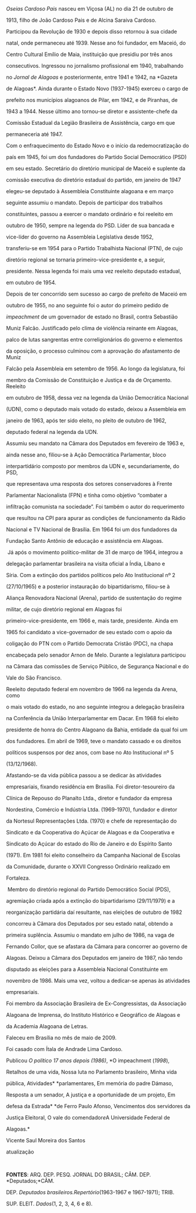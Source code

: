 

 



*Oseias Cardoso Pais* nasceu em Viçosa (AL) no dia 21 de outubro de

1913, filho de João Cardoso Pais e de Alcina Saraiva Cardoso.



Participou da Revolução de 1930 e depois disso retornou à sua cidade

natal, onde permaneceu até 1939. Nesse ano foi fundador, em Maceió, do

Centro Cultural Emílio de Maia, instituição que presidiu por três anos

consecutivos. Ingressou no jornalismo profissional em 1940, trabalhando

no *Jornal de Alagoas* e posteriormente, entre 1941 e 1942, na *Gazeta

de Alagoas*. Ainda durante o Estado Novo (1937-1945) exerceu o cargo de

prefeito nos municípios alagoanos de Pilar, em 1942, e de Piranhas, de

1943 a 1944. Nesse último ano tornou-se diretor e assistente-chefe da

Comissão Estadual da Legião Brasileira de Assistência, cargo em que

permaneceria até 1947.



Com o enfraquecimento do Estado Novo e o início da redemocratização do

país em 1945, foi um dos fundadores do Partido Social Democrático (PSD)

em seu estado. Secretário do diretório municipal de Maceió e suplente da

comissão executiva do diretório estadual do partido, em janeiro de 1947

elegeu-se deputado à Assembleia Constituinte alagoana e em março

seguinte assumiu o mandato. Depois de participar dos trabalhos

constituintes, passou a exercer o mandato ordinário e foi reeleito em

outubro de 1950, sempre na legenda do PSD. Líder de sua bancada e

vice-líder do governo na Assembleia Legislativa desde 1952,

transferiu-se em 1954 para o Partido Trabalhista Nacional (PTN), de cujo

diretório regional se tornaria primeiro-vice-presidente e, a seguir,

presidente. Nessa legenda foi mais uma vez reeleito deputado estadual,

em outubro de 1954.



Depois de ter concorrido sem sucesso ao cargo de prefeito de Maceió em

outubro de 1955, no ano seguinte foi o autor do primeiro pedido de

*impeachment* de um governador de estado no Brasil, contra Sebastião

Muniz Falcão. Justificado pelo clima de violência reinante em Alagoas,

palco de lutas sangrentas entre correligionários do governo e elementos

da oposição, o processo culminou com a aprovação do afastamento de Muniz

Falcão pela Assembleia em setembro de 1956. Ao longo da legislatura, foi

membro da Comissão de Constituição e Justiça e da de Orçamento. Reeleito

em outubro de 1958, dessa vez na legenda da União Democrática Nacional

(UDN), como o deputado mais votado do estado, deixou a Assembleia em

janeiro de 1963, após ter sido eleito, no pleito de outubro de 1962,

deputado federal na legenda da UDN.



Assumiu seu mandato na Câmara dos Deputados em fevereiro de 1963 e,

ainda nesse ano, filiou-se à Ação Democrática Parlamentar, bloco

interpartidário composto por membros da UDN e, secundariamente, do PSD,

que representava uma resposta dos setores conservadores à Frente

Parlamentar Nacionalista (FPN) e tinha como objetivo “combater a

infiltração comunista na sociedade”. Foi também o autor do requerimento

que resultou na CPI para apurar as condições de funcionamento da Rádio

Nacional e TV Nacional de Brasília. Em 1964 foi um dos fundadores da

Fundação Santo Antônio de educação e assistência em Alagoas.



 Já após o movimento político-militar de 31 de março de 1964, integrou a

delegação parlamentar brasileira na visita oficial a Índia, Líbano e

Síria. Com a extinção dos partidos políticos pelo Ato Institucional nº 2

(27/10/1965) e a posterior instauração do bipartidarismo, filiou-se à

Aliança Renovadora Nacional (Arena), partido de sustentação do regime

militar, de cujo diretório regional em Alagoas foi

primeiro-vice-presidente, em 1966 e, mais tarde, presidente. Ainda em

1965 foi candidato a vice-governador de seu estado com o apoio da

coligação do PTN com o Partido Democrata Cristão (PDC), na chapa

encabeçada pelo senador Arnon de Melo. Durante a legislatura participou

na Câmara das comissões de Serviço Público, de Segurança Nacional e do

Vale do São Francisco.



Reeleito deputado federal em novembro de 1966 na legenda da Arena, como

o mais votado do estado, no ano seguinte integrou a delegação brasileira

na Conferência da União Interparlamentar em Dacar. Em 1968 foi eleito

presidente de honra do Centro Alagoano da Bahia, entidade da qual foi um

dos fundadores. Em abril de 1969, teve o mandato cassado e os direitos

políticos suspensos por dez anos, com base no Ato Institucional nº 5

(13/12/1968).



Afastando-se da vida pública passou a se dedicar às atividades

empresariais, fixando residência em Brasília. Foi diretor-tesoureiro da

Clínica de Repouso do Planalto Ltda., diretor e fundador da empresa

Nordestina, Comércio e Indústria Ltda. (1969-1970), fundador e diretor

da Nortesul Representações Ltda. (1970) e chefe de representação do

Sindicato e da Cooperativa do Açúcar de Alagoas e da Cooperativa e

Sindicato do Açúcar do estado do Rio de Janeiro e do Espírito Santo

(1971). Em 1981 foi eleito conselheiro da Campanha Nacional de Escolas

da Comunidade, durante o XXVII Congresso Ordinário realizado em

Fortaleza.



 Membro do diretório regional do Partido Democrático Social (PDS),

agremiação criada após a extinção do bipartidarismo (29/11/1979) e a

reorganização partidária daí resultante, nas eleições de outubro de 1982

concorreu à Câmara dos Deputados por seu estado natal, obtendo a

primeira suplência. Assumiu o mandato em julho de 1986, na vaga de

Fernando Collor, que se afastara da Câmara para concorrer ao governo de

Alagoas. Deixou a Câmara dos Deputados em janeiro de 1987, não tendo

disputado as eleições para a Assembleia Nacional Constituinte em

novembro de 1986. Mais uma vez, voltou a dedicar-se apenas às atividades

empresariais.



Foi membro da Associação Brasileira de Ex-Congressistas, da Associação

Alagoana de Imprensa, do Instituto Histórico e Geográfico de Alagoas e

da Academia Alagoana de Letras.



Faleceu em Brasília no mês de maio de 2009.



Foi casado com Ítala de Andrade Lima Cardoso.



Publicou *O político 17 anos depois (*1986*)*, *O impeachment (*1998*),

Retalhos de uma vida, Nossa luta no Parlamento brasileiro, Minha vida

pública, Atividades* *parlamentares, Em memória do padre Dámaso,

Resposta a um senador, A justiça e a oportunidade de um projeto, Em

defesa da Estrada* *de Ferro Paulo Afonso, Vencimentos dos servidores da

Justiça Eleitoral, O vale do comendador*e*A Universidade Federal de

Alagoas.*



Vicente Saul Moreira dos Santos



atualização



 



**FONTES**: ARQ. DEP. PESQ. JORNAL DO BRASIL; CÂM. DEP. *Deputados;*CÂM.

DEP. *Deputados brasileiros.*Repertório**(1963-1967 e 1967-1971); TRIB.

SUP. ELEIT. *Dados*(1, 2, 3, 4, 6 e 8).

